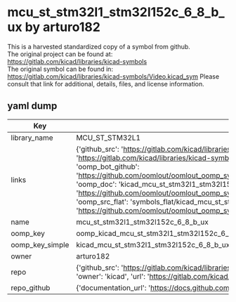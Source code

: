 # mcu_st_stm32l1_stm32l152c_6_8_b_ux by arturo182  
This is a harvested standardized copy of a symbol from github.  
The original project can be found at:  
https://gitlab.com/kicad/libraries/kicad-symbols  
The original symbol can be found in:
https://gitlab.com/kicad/libraries/kicad-symbols/Video.kicad_sym
Please consult that link for additional, details, files, and license information.  
## yaml dump  
| Key | Value |  
| --- | --- |  
| library_name | MCU_ST_STM32L1 |  
| links | {'github_src': 'https://gitlab.com/kicad/libraries/kicad-symbols/Video.kicad_sym', 'github_src_repo': 'https://gitlab.com/kicad/libraries/kicad-symbols', 'oomp_bot': 'kicad_mcu_st_stm32l1_stm32l152c_6_8_b_ux/working', 'oomp_bot_github': 'https://github.com/oomlout/oomlout_oomp_symbol_bot/tree/main/kicad_mcu_st_stm32l1_stm32l152c_6_8_b_ux/working', 'oomp_doc': 'kicad_mcu_st_stm32l1_stm32l152c_6_8_b_ux/working', 'oomp_doc_github': 'https://github.com/oomlout/oomlout_oomp_symbol_doc/tree/main/kicad_mcu_st_stm32l1_stm32l152c_6_8_b_ux/working', 'oomp_src_flat': 'symbols_flat/kicad_mcu_st_stm32l1_stm32l152c_6_8_b_ux/working', 'oomp_src_flat_github': 'https://github.com/oomlout/oomlout_oomp_symbol_src/tree/main/kicad_mcu_st_stm32l1_stm32l152c_6_8_b_ux/working'} |  
| name | mcu_st_stm32l1_stm32l152c_6_8_b_ux |  
| oomp_key | oomp_kicad_mcu_st_stm32l1_stm32l152c_6_8_b_ux |  
| oomp_key_simple | kicad_mcu_st_stm32l1_stm32l152c_6_8_b_ux |  
| owner | arturo182 |  
| repo | {'github_src': 'https://gitlab.com/kicad/libraries/kicad-symbols/Video.kicad_sym', 'name': 'libraries/kicad-symbols', 'owner': 'kicad', 'url': 'https://gitlab.com/kicad/libraries/kicad-symbols'} |  
| repo_github | {'documentation_url': 'https://docs.github.com/rest/repos/repos#get-a-repository', 'message': 'Not Found'} |  

